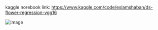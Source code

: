 kaggle norebook link:
https://www.kaggle.com/code/eslamshaban/ds-flower-regression-vgg16

![image](https://github.com/Eslam-shaban/Data-Science-and-Analysis-Projects/assets/73853163/184a47c3-12d4-480e-bc1b-21a3f31041c4)
